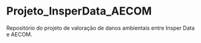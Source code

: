 # Projeto_InsperData_AECOM
Repositório do projeto de valoração de danos ambientais entre Insper Data e AECOM. 
